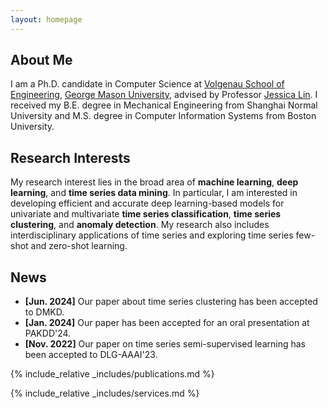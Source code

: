 ```yaml
---
layout: homepage
---
```


## About Me

I am a Ph.D. candidate in Computer Science at [Volgenau School of Engineering](https://volgenau.gmu.edu), [George Mason University](https://www.gmu.edu/), advised by Professor [Jessica Lin](https://cs.gmu.edu/~jessica/). I received my B.E. degree in Mechanical Engineering from Shanghai Normal University and M.S. degree in Computer Information Systems from Boston University.

## Research Interests

My research interest lies in the broad area of **machine learning**, **deep learning**, and **time series data mining**. In particular, I am interested in developing efficient and accurate deep learning-based models for univariate and multivariate **time series classification**, **time series clustering**, and **anomaly detection**. My research also includes interdisciplinary applications of time series and exploring time series few-shot and zero-shot learning.

## News

- **[Jun. 2024]** Our paper about time series clustering has been accepted to DMKD.
- **[Jan. 2024]** Our paper has been accepted for an oral presentation at PAKDD'24.
- **[Nov. 2022]** Our paper on time series semi-supervised learning has been accepted to DLG-AAAI'23.

{% include_relative _includes/publications.md %}

{% include_relative _includes/services.md %}
